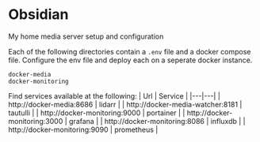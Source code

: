 # Obsidian
My home media server setup and configuration

Each of the following directories contain a `.env` file and a docker compose file. Configure the env file and deploy each on a seperate docker instance.
```
docker-media
docker-monitoring
``` 

Find services available at the following:
| Url | Service |
|---|---|
| http://docker-media:8686 | lidarr |
| http://docker-media-watcher:8181 | tautulli |
| http://docker-monitoring:9000 | portainer |
| http://docker-monitoring:3000 | grafana |
| http://docker-monitoring:8086 | influxdb |
| http://docker-monitoring:9090 | prometheus |
